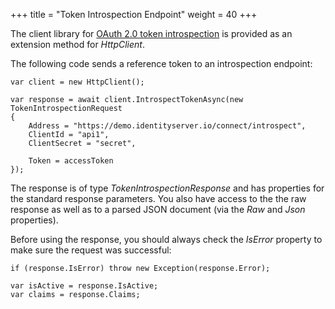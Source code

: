 +++
title = "Token Introspection Endpoint"
weight = 40
+++

The client library for [OAuth 2.0 token
introspection](https://tools.ietf.org/html/rfc7662) is provided as an
extension method for *HttpClient*.

The following code sends a reference token to an introspection endpoint:

```
var client = new HttpClient();

var response = await client.IntrospectTokenAsync(new TokenIntrospectionRequest
{
    Address = "https://demo.identityserver.io/connect/introspect",
    ClientId = "api1",
    ClientSecret = "secret",

    Token = accessToken
});
```

The response is of type *TokenIntrospectionResponse* and has properties
for the standard response parameters. You also have access to the the
raw response as well as to a parsed JSON document (via the *Raw* and
*Json* properties).

Before using the response, you should always check the *IsError*
property to make sure the request was successful:

```
if (response.IsError) throw new Exception(response.Error);

var isActive = response.IsActive;
var claims = response.Claims;
```
